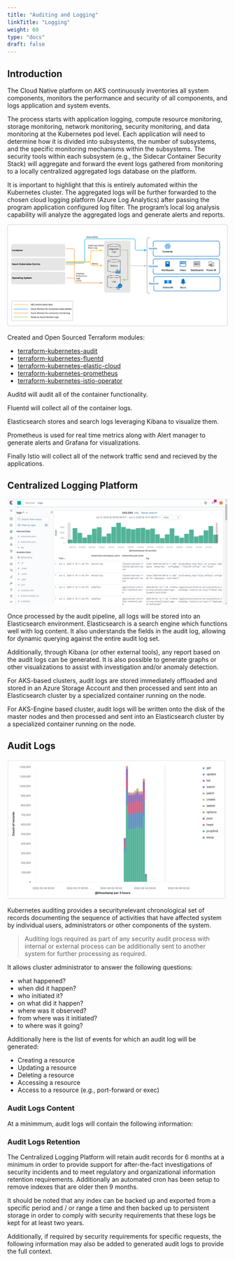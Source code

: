 ```yaml
---
title: "Auditing and Logging"
linkTitle: "Logging"
weight: 60
type: "docs"
draft: false
---
```


## Introduction

The Cloud Native platform on AKS continuously inventories all system components, monitors the performance and security of all components, and logs application and system events.

The process starts with application logging, compute resource monitoring, storage monitoring, network monitoring, security monitoring, and data monitoring at the Kubernetes pod level. Each application will need to determine how it is divided into subsystems, the number of subsystems, and the specific monitoring mechanisms within the subsystems. The security tools within each subsystem (e.g., the Sidecar Container Security Stack) will aggregate and forward the event logs gathered from monitoring to a locally centralized aggregated logs database on the platform.

It is important to highlight that this is entirely automated within the Kubernetes cluster. The aggregated logs will be further forwarded to the chosen cloud logging platform (Azure Log Analytics) after passing the program application configured log filter. The program’s local log analysis capability will analyze the aggregated logs and generate alerts and reports.

![Architecture](/images/cloudnative/loggingarch.png "Architecture")

Created and Open Sourced Terraform modules:

* [terraform-kubernetes-audit](https://github.com/canada-ca-terraform-modules/terraform-kubernetes-audit)
* [terraform-kubernetes-fluentd](https://github.com/canada-ca-terraform-modules/terraform-kubernetes-fluentd)
* [terraform-kubernetes-elastic-cloud](https://github.com/canada-ca-terraform-modules/terraform-kubernetes-elastic-cloud)
* [terraform-kubernetes-prometheus](https://github.com/canada-ca-terraform-modules/terraform-kubernetes-prometheus)
* [terraform-kubernetes-istio-operator](https://github.com/canada-ca-terraform-modules/terraform-kubernetes-istio-operator)

Auditd will audit all of the container functionality.

Fluentd will collect all of the container logs.

Elasticsearch stores and search logs leveraging Kibana to visualize them.

Prometheus is used for real time metrics along with Alert manager to generate alerts and Grafana for visualizations.

Finally Istio will collect all of the network traffic send and recieved by the applications.

## Centralized Logging Platform

![Metrics](/images/cloudnative/loggingmetrics.png "Metrics")

Once processed by the audit pipeline, all logs will be stored into an Elasticsearch environment. Elasticsearch is a search engine which functions well with log content. It also understands the fields in the audit log, allowing for dynamic querying against the entire audit log set.

Additionally, through Kibana (or other external tools), any report based on the audit logs can be generated. It is also possible to generate graphs or other visualizations to assist with investigation and/or anomaly detection.

For AKS-based clusters, audit logs are stored immediately offloaded and stored in an Azure Storage Account and then processed and sent into an Elasticsearch
cluster by a specialized container running on the node.

For AKS-Engine based cluster, audit logs will be written onto the disk of the master nodes and then processed and sent into an Elasticsearch cluster by a specialized container running on the node.

## Audit Logs

![Logging](/images/cloudnative/loggingverb.png "Logging")

Kubernetes auditing provides a securityrelevant chronological set of records documenting the sequence of activities that have affected system by individual users, administrators or other components of the system.

> Auditing logs required as part of any security audit process with internal or external process can be additionally sent to another system for further processing as required.

It allows cluster administrator to answer the following questions:

* what happened?
* when did it happen?
* who initiated it?
* on what did it happen?
* where was it observed?
* from where was it initiated?
* to where was it going?

Additionally here is the list of events for which an audit log will be generated:

* Creating a resource
* Updating a resource
* Deleting a resource
* Accessing a resource
* Access to a resource (e.g., port-forward or exec)

### Audit Logs Content

At a minimmum, audit logs will contain the following information:

### Audit Logs Retention

The Centralized Logging Platform will retain audit records for 6 months at a minimum in order to provide support for after-the-fact investigations of security incidents and to meet regulatory and organizational information retention requirements. Additionally an automated cron has been setup to remove indexes that are older then 9 months.

It should be noted that any index can be backed up and exported from a specific period and / or range a time and then backed up to persistent storage in order to comply with security requirements that these logs be kept for at least two years.

Additionally, if required by security requirements for specific requests, the following information may also be added to generated audit logs to provide the full context.
